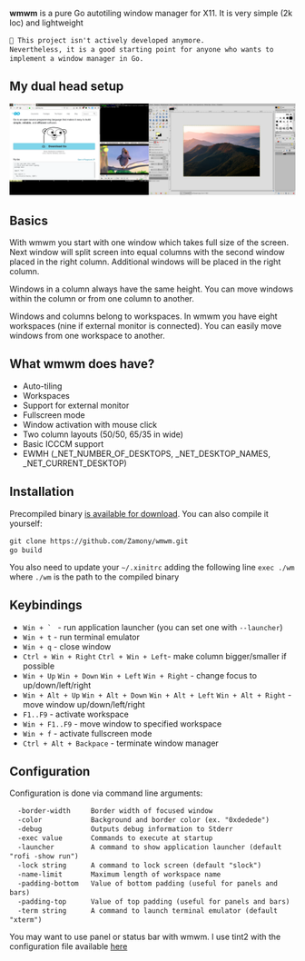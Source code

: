 **wmwm** is a pure Go autotiling window manager for X11. It is very simple (2k loc) and lightweight

```
🚧 This project isn't actively developed anymore.
Nevertheless, it is a good starting point for anyone who wants to implement a window manager in Go.
```

## My dual head setup

![WMWM multihead setup](doc/wmwm.png)


## Basics
With wmwm you start with one window which takes full size of the screen. Next window will split screen into equal columns with the second window placed in the right column. Additional windows will be placed in the right column.

Windows in a column always have the same height. You can move windows within the column or from one column to another.

Windows and columns belong to workspaces. In wmwm you have eight workspaces (nine if external monitor is connected). You can easily move windows from one workspace to another.

## What wmwm does have?
+ Auto-tiling
+ Workspaces
+ Support for external monitor
+ Fullscreen mode
+ Window activation with mouse click
+ Two column layouts (50/50, 65/35 in wide)
+ Basic ICCCM support
+ EWMH (_NET_NUMBER_OF_DESKTOPS, _NET_DESKTOP_NAMES, _NET_CURRENT_DESKTOP)

## Installation
Precompiled binary [is available for download](https://github.com/Zamony/wmwm/releases). You can also compile it yourself:
```
git clone https://github.com/Zamony/wmwm.git
go build
```
You also need to update your `~/.xinitrc` adding the following line `exec ./wm` where `./wm` is the path to the compiled binary

## Keybindings
+ ``Win + ` `` - run application launcher (you can set one with `--launcher`)
+ `Win + t` - run terminal emulator
+ `Win + q` - close window
+ `Ctrl + Win + Right` `Ctrl + Win + Left`- make column bigger/smaller if possible
+ `Win + Up` `Win + Down` `Win + Left` `Win + Right` - change focus to up/down/left/right
+ `Win + Alt + Up` `Win + Alt + Down` `Win + Alt + Left` `Win + Alt + Right` - move window up/down/left/right
+ `F1..F9` - activate workspace
+ `Win + F1..F9` - move window to specified workspace
+ `Win + f` - activate fullscreen mode
+ `Ctrl + Alt + Backpace` - terminate window manager

## Configuration
Configuration is done via command line arguments:
```
  -border-width     Border width of focused window
  -color            Background and border color (ex. "0xdedede")
  -debug            Outputs debug information to Stderr
  -exec value       Commands to execute at startup
  -launcher         A command to show application launcher (default "rofi -show run")
  -lock string      A command to lock screen (default "slock")
  -name-limit       Maximum length of workspace name
  -padding-bottom   Value of bottom padding (useful for panels and bars)
  -padding-top      Value of top padding (useful for panels and bars)
  -term string      A command to launch terminal emulator (default "xterm")
```
You may want to use panel or status bar with wmwm. I use tint2 with the configuration file available [here](https://gist.github.com/Zamony/a2440eb20dbc530a2d0380909738566e)
